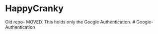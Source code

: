 # HappyCranky
Old repo- MOVED. This holds only the Google Authentication.
#   G o o g l e - A u t h e n t i c a t i o n  
 